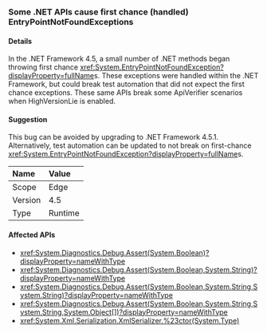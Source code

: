 ### Some .NET APIs cause first chance (handled) EntryPointNotFoundExceptions

#### Details

In the .NET Framework 4.5, a small number of .NET methods began throwing first chance <xref:System.EntryPointNotFoundException?displayProperty=fullName>s. These exceptions were handled within the .NET Framework, but could break test automation that did not expect the first chance exceptions. These same APIs break some ApiVerifier scenarios when HighVersionLie is enabled.

#### Suggestion

This bug can be avoided by upgrading to .NET Framework 4.5.1. Alternatively, test automation can be updated to not break on first-chance <xref:System.EntryPointNotFoundException?displayProperty=fullName>s.

| Name    | Value       |
|:--------|:------------|
| Scope   |Edge|
|Version|4.5|
|Type|Runtime

#### Affected APIs

- <xref:System.Diagnostics.Debug.Assert(System.Boolean)?displayProperty=nameWithType>
- <xref:System.Diagnostics.Debug.Assert(System.Boolean,System.String)?displayProperty=nameWithType>
- <xref:System.Diagnostics.Debug.Assert(System.Boolean,System.String,System.String)?displayProperty=nameWithType>
- <xref:System.Diagnostics.Debug.Assert(System.Boolean,System.String,System.String,System.Object[])?displayProperty=nameWithType>
- <xref:System.Xml.Serialization.XmlSerializer.%23ctor(System.Type)>

<!--

#### Affected APIs

- `M:System.Diagnostics.Debug.Assert(System.Boolean)`
- `M:System.Diagnostics.Debug.Assert(System.Boolean,System.String)`
- `M:System.Diagnostics.Debug.Assert(System.Boolean,System.String,System.String)`
- `M:System.Diagnostics.Debug.Assert(System.Boolean,System.String,System.String,System.Object[])`
- `M:System.Xml.Serialization.XmlSerializer.#ctor(System.Type)`

-->
